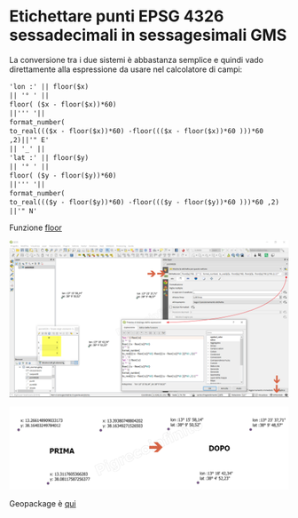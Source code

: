 # Etichettare punti EPSG 4326 sessadecimali in sessagesimali GMS

La conversione tra i due sistemi è abbastanza semplice e quindi vado direttamente alla espressione da usare nel calcolatore di campi:

```
'lon :' || floor($x)
|| '° ' || 
floor( ($x - floor($x))*60) 
||''' '|| 
format_number( 
to_real((($x - floor($x))*60) -floor((($x - floor($x))*60 )))*60 ,2)||'" E'
|| '_' || 
'lat :' || floor($y)
|| '° ' || 
floor( ($y - floor($y))*60) 
||''' '|| 
format_number( 
to_real((($y - floor($y))*60) -floor((($y - floor($y))*60 )))*60 ,2) ||'" N'
```
Funzione [floor](/gr_funzioni/matematica/funzioni/floor.md)

![](/img/esempi/conversione/conversione1.png)

![](/img/esempi/conversione/conversione2.png)


Geopackage è [qui](/esempi/dati_esempi.gpkg)
